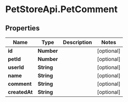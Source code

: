 # PetStoreApi.PetComment

## Properties

Name | Type | Description | Notes
------------ | ------------- | ------------- | -------------
**id** | **Number** |  | [optional] 
**petId** | **Number** |  | [optional] 
**userId** | **String** |  | [optional] 
**name** | **String** |  | [optional] 
**comment** | **String** |  | [optional] 
**createdAt** | **String** |  | [optional] 



